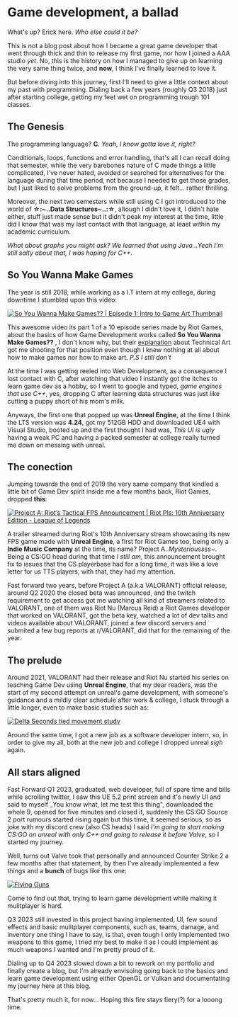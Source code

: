 # Game development, a ballad

What's up? Erick here.  _Who else could it be?_

This is not a blog post about how I became a great game developer that went through thick and thin to release my first game, nor how I joined a AAA studio _yet_. No, this is the history on how I managed to give up on learning the very same thing twice, and **now**, I think I've finally learned to love it.

But before diving into this journey, first I'll need to give a little context about my past with programming. Dialing back a few years (roughly Q3 2018) just after starting college, getting my feet wet on programming trough 101 classes.

## The Genesis

The programming language? **C**. _Yeah, I know gotta love it, right?_

Conditionals, loops, functions and error handling, that's all I can recall doing that semester, while the very barebones nature of C made things a little complicated, I've never hated, avoided or searched for alternatives for the language during that time period, not because I needed to get those grades, but I just liked to solve problems from the ground-up, it felt... rather thrilling.

Moreover, the next two semesters while still using C I got introduced to the world of **☆:~..Data Structures~..:☆**, altough I didn't love it, I didn't hate either, stuff just made sense but it didn't peak my interest at the time, little did I know that was my last contact with that language, at least within my academic curriculum.

_What about graphs you might ask? We learned that using Java...Yeah I'm still salty about that, I was hoping for C++._

## So You Wanna Make Games

The year is still 2018, while working as a I.T intern at my college, during downtime I stumbled upon this video:

[![So You Wanna Make Games?? | Episode 1: Intro to Game Art Thumbnail](https://raw.githubusercontent.com/pepeien/portfolio/master/.github/posts/game-dev-a-ballad/images/so-you-wanna-make-games.png)](https://www.youtube.com/watch?v=RqRoXLLwJ8g)

This awesome video its part 1 of a 10 episode series made by Riot Games, about the basics of how Game Development works called **So You Wanna Make Games??** , I don't know why, but their [explanation](https://www.youtube.com/watch?v=kr7XYXMM7-U) about Technical Art got me shooting for that position even though I knew nothing at all about how to make games nor how to make art. _P.S I still don't_

At the time I was getting reeled into Web Development, as a consequence I lost contact with C, after watching that video I instantly got the itches to learn game dev as a hobby, so I went to google and typed, _game engines that use C++_, yes, dropping C after learning data structures was just like cutting a puppy short of his mom's milk.

Anyways, the first one that popped up was **Unreal Engine**, at the time I think the LTS version was **4.24**, got my 512GB HDD and downloaded UE4 with Visual Studio, booted up and the first thought I had was, _This UI is ugly_ having a weak PC and having a packed semester at college really turned me down on messing with unreal.

## The conection

Jumping towards the end of 2019 the very same company that kindled a little bit of Game Dev spirit inside me a few months back, Riot Games, dropped **this**:

[![Project A: Riot’s Tactical FPS Announcement | Riot Pls: 10th Anniversary Edition - League of Legends](https://raw.githubusercontent.com/pepeien/portfolio/master/.github/posts/game-dev-a-ballad/images/project-a-reveal.png)](https://www.youtube.com/watch?v=4iGU6PctOBg)

A trailer streamed during Riot's 10th Anniversary stream showcasing its new FPS game made with **Unreal Engine**, a first for Riot Games too, being only a **Indie Music Company** at the time, its name? Project A. _Mysterioussss~_. Being a CS:GO head during that time _I still am_, this announcement brought fix to issues that the CS playerbase had for a long time, it was like a love letter for us TTS players, with that, they had my attention.

Fast forward two years, before Project A (a.k.a VALORANT) official release, around Q2 2020 the closed beta was announced, and the twitch requirement to get access got me watching all kind of streamers related to VALORANT, one of them was Riot Nu (Marcus Reid) a Riot Games developer that worked on VALORANT, got the beta key, watched a lot of dev talks and videos available about VALORANT, joined a few discord servers and submited a few bug reports at r/VALORANT, did that for the remaining of the year.

## The prelude

Around 2021, VALORANT had their release and Riot Nu started his series on teaching Game Dev using **Unreal Engine**, that my dear readers, was the start of my second attempt on unreal's game development, with someone's guidance and a mildly clear schedule after work & college, I stuck through a little longer, even to make basic studies such as:

[![Delta Seconds tied movement study](https://raw.githubusercontent.com/pepeien/portfolio/master/.github/posts/game-dev-a-ballad/images/first-unreal-study.png)](https://www.youtube.com/watch?v=6VLlKZM4nmI)

Around the same time, I got a new job as a software developer intern, so, in order to give my all, both at the new job and college I dropped unreal _sigh_ again.

## All stars aligned

Fast Forward Q1 2023, graduated, web developer, full of spare time and bills while scrolling twitter, I saw this UE 5.2 print screen and it's newly UI and said to myself _You know what, let me test this thing", downloaded the whole 9, opened for five minutes and closed it, suddenly the CS:GO Source 2 port rumours started rising again but this time, it seemed serious, so as joke with my discord crew (also CS heads) I said _I'm going to start making CS:GO on unreal with only C++ and going to release it before Valve_, so I started my journey.

Well, turns out Valve took that personally and announced Counter Strike 2 a few months after that statement, by then I've already implemented a few things and a **bunch** of bugs like this one:

[![Flying Guns](https://raw.githubusercontent.com/pepeien/portfolio/master/.github/posts/game-dev-a-ballad/images/flying-weapons.png)](https://www.youtube.com/watch?v=OfkQLqU1AdA)

Come to find out that, trying to learn game development while making it mulitplayer is hard.

Q3 2023 still invested in this project having implemented, UI, few sound effects and basic mulitplayer components, such as, teams, damage, and inventory one thing I have to say, is that, even tough I only implemented two weapons to this game, I tried my best to make it as I could implement as much weapons I wanted and I'm pretty proud of it.

Dialing up to Q4 2023 slowed down a bit to rework on my portfolio and finally create a blog, but I'm already envisoing going back to the basics and learn game development using either OpenGL or Vulkan and documentating my journey here at this blog.

That's pretty much it, for now... Hoping this fire stays fiery(?) for a looong time.
